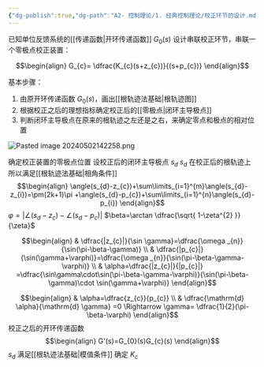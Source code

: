 ```yaml
---
{"dg-publish":true,"dg-path":"A2- 控制理论/1. 经典控制理论/校正环节的设计.md","permalink":"/A2- 控制理论/1. 经典控制理论/校正环节的设计/","dgPassFrontmatter":true,"noteIcon":"","created":"2024-05-21T15:20:28.000+08:00","updated":"2025-06-30T16:10:38.000+08:00"}
---
```


已知单位反馈系统的[[传递函数\|开环传递函数]] $G_{0}(s)$
设计串联校正环节，串联一个零极点校正装置：

$$\begin{align}
G_{c}= \dfrac{K_{c}(s+z_{c})}{(s+p_{c})}
\end{align}$$

基本步骤：
1. 由原开环传递函数 $G_{0}(s)$，画出[[根轨迹法基础\|根轨迹图]]
2. 根据校正之后的理想指标确定校正后的[[零极点\|闭环主导极点]]
3. 判断闭环主导极点在原来的根轨迹之左还是之右，来确定零点和极点的相对位置

![Pasted image 20240502142258.png](/img/user/Functional%20files/Photo%20Resources/Pasted%20image%2020240502142258.png)


确定校正装置的零极点位置
设校正后的闭环主导极点 $s_{d}$
$s_{d}$ 在校正后的根轨迹上所以满足[[根轨迹法基础\|相角条件]]
$$\begin{align}
\angle(s_{d}-z_{c})+\sum\limits_{i=1}^{m}\angle(s_{d}-z_{i})=\pm(2k+1)\pi +\angle(s_{d}-p_{c})+\sum\limits_{i=1}^{n}\angle(s_{d}-p_{i})
\end{align}$$
$\varphi=|\angle(s_{d}-z_{c})-\angle(s_{d}-p_{c})|$
$\beta=\arctan \dfrac{\sqrt{ 1-\zeta^{2} }}{\zeta}$

$$\begin{align}
 & \dfrac{|z_{c}|}{\sin \gamma}=\dfrac{\omega _{n}}{\sin(\pi-\beta-\gamma)} \\
 & \dfrac{|p_{c}|}  {\sin(\gamma+\varphi)}=\dfrac{\omega _{n}}{\sin(\pi-\beta-\gamma-\varphi)} \\
 & \alpha=\dfrac{|z_{c}|}{|p_{c}|} =\dfrac{\sin\gamma\cdot\sin(\pi-\beta-\gamma-\varphi)}{\sin(\pi-\beta-\gamma)\cdot \sin(\gamma+\varphi)}
\end{align}$$

$$\begin{align}
 & \alpha=\dfrac{z_{c}}{p_{c}} \\
 & \dfrac{\mathrm{d} \alpha}{\mathrm{d} \gamma}  =0  \Rightarrow \gamma= \dfrac{1}{2}(\pi-\beta-\varphi)
\end{align}$$
校正之后的开环传递函数
$$\begin{align}
G'(s)=G_{0}(s)G_{c}(s)
\end{align}$$
$s_{d}$ 满足[[根轨迹法基础\|模值条件]]
确定 $K_{c}$



